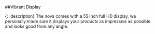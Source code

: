 ##Vibrant Display

{: .description}
The nova comes with a 55 inch full HD display, we personally made sure it displays your products as impressive as possible and looks good from any angle.
